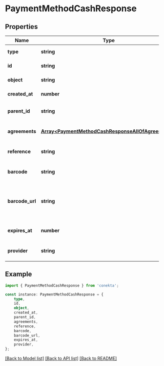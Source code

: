 # PaymentMethodCashResponse


## Properties

Name | Type | Description | Notes
------------ | ------------- | ------------- | -------------
**type** | **string** |  | [default to undefined]
**id** | **string** |  | [default to undefined]
**object** | **string** |  | [default to undefined]
**created_at** | **number** |  | [default to undefined]
**parent_id** | **string** |  | [optional] [default to undefined]
**agreements** | [**Array&lt;PaymentMethodCashResponseAllOfAgreements&gt;**](PaymentMethodCashResponseAllOfAgreements.md) |  | [optional] [default to undefined]
**reference** | **string** |  | [optional] [default to undefined]
**barcode** | **string** |  | [optional] [default to undefined]
**barcode_url** | **string** | URL to the barcode image, reference is the same as barcode | [optional] [default to undefined]
**expires_at** | **number** |  | [optional] [default to undefined]
**provider** | **string** |  | [optional] [default to undefined]

## Example

```typescript
import { PaymentMethodCashResponse } from 'conekta';

const instance: PaymentMethodCashResponse = {
    type,
    id,
    object,
    created_at,
    parent_id,
    agreements,
    reference,
    barcode,
    barcode_url,
    expires_at,
    provider,
};
```

[[Back to Model list]](../README.md#documentation-for-models) [[Back to API list]](../README.md#documentation-for-api-endpoints) [[Back to README]](../README.md)
